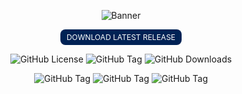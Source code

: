 <p align="center">
  <img src="https://github.com/glitched-nx/blue_pack_NX/raw/blue_pack/wiki/pics/blue_aio_wall_banner.png?raw=true" alt="Banner">
</p>

<div align="center">

  <a href="https://github.com/glitched-nx/blue_pack_NX/releases/latest" style="background-color: #002255; color: white; padding: 5px 10px; text-align: center; text-decoration: none; display: inline-block; border-radius: 8px; font-size: 12px;">DOWNLOAD LATEST RELEASE</a>
</div>

<p align="center">
  <img src="https://img.shields.io/github/license/Atmosphere-NX/Atmosphere?style=plastic&labelColor=%23abc4ff&color=%230d3ce6" alt="GitHub License">
  <img alt="GitHub Tag" src="https://img.shields.io/github/v/tag/glitched-nx/blue_pack_nx?style=plastic&logoSize=auto&label=blue pack NX&labelColor=%23abc4ff&color=%230d3ce6">
 <img src="https://img.shields.io/github/downloads/glitched-nx/blue_pack_nx/total?style=plastic&label=blue pack NX Downloads&labelColor=%23abc4ff&color=%230d3ce6" alt="GitHub Downloads">  
</p>
<p align="center">
<img alt="GitHub Tag" src="https://img.shields.io/github/v/tag/glitched-nx/atmosphere_blue?style=plastic&logoSize=auto&label=atmosph%C3%A8re%20blue&labelColor=%23abc4ff&color=%230d3ce6"> 
<img alt="GitHub Tag" src="https://img.shields.io/github/v/tag/CTCaer/hekate?style=plastic&logoSize=auto&label=hekate&labelColor=%23abc4ff&color=%230d3ce6">
<img alt="GitHub Tag" src="https://img.shields.io/github/v/tag/THZoria/NX_Firmware?style=plastic&logoSize=auto&label=NX Firmware&labelColor=%23abc4ff&color=%230d3ce6">
</p>
